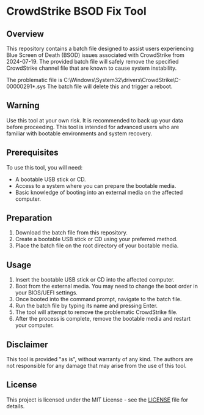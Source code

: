 # CrowdStrike BSOD Fix Tool

## Overview

This repository contains a batch file designed to assist users experiencing Blue Screen of Death (BSOD) issues associated with CrowdStrike from 2024-07-19. The provided batch file will safely remove the specified CrowdStrike channel file that are known to cause system instability.

The problematic file is C:\Windows\System32\drivers\CrowdStrike\C-00000291*.sys
The batch file will delete this and trigger a reboot.

## Warning

Use this tool at your own risk. It is recommended to back up your data before proceeding. This tool is intended for advanced users who are familiar with bootable environments and system recovery.

## Prerequisites

To use this tool, you will need:

- A bootable USB stick or CD.
- Access to a system where you can prepare the bootable media.
- Basic knowledge of booting into an external media on the affected computer.

## Preparation

1. Download the batch file from this repository.
2. Create a bootable USB stick or CD using your preferred method.
3. Place the batch file on the root directory of your bootable media.

## Usage

1. Insert the bootable USB stick or CD into the affected computer.
2. Boot from the external media. You may need to change the boot order in your BIOS/UEFI settings.
3. Once booted into the command prompt, navigate to the batch file.
4. Run the batch file by typing its name and pressing Enter.
5. The tool will attempt to remove the problematic CrowdStrike file.
6. After the process is complete, remove the bootable media and restart your computer.

## Disclaimer

This tool is provided "as is", without warranty of any kind. The authors are not responsible for any damage that may arise from the use of this tool.

## License

This project is licensed under the MIT License - see the [LICENSE](LICENSE) file for details.

